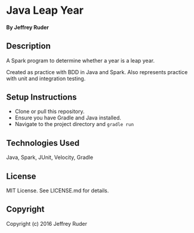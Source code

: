 # Java Leap Year

#### By Jeffrey Ruder

## Description

A Spark program to determine whether a year is a leap year.

Created as practice with BDD in Java and Spark. Also represents practice with unit and integration testing.

## Setup Instructions

* Clone or pull this repository.
* Ensure you have Gradle and Java installed.
* Navigate to the project directory and `gradle run`

## Technologies Used

Java, Spark, JUnit, Velocity, Gradle

## License

MIT License. See LICENSE.md for details.

## Copyright

Copyright (c) 2016 Jeffrey Ruder
